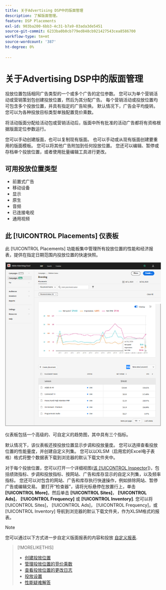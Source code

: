 ```yaml
---
title: 关于Advertising DSP中的版面管理
description: 了解版面管理。
feature: DSP Placements
exl-id: 903ba200-6bb3-4c31-b7a9-03ada3de5451
source-git-commit: 6233ba0b0cb779ed848cb921427543cea8586700
workflow-type: tm+mt
source-wordcount: '387'
ht-degree: 0%

---
```


# 关于Advertising DSP中的版面管理

投放位置包括相同广告类型的一个或多个广告的定位参数。 您可以为单个营销活动或营销策划包创建投放位置，然后为其分配广告。 每个营销活动或投放位置均可包含多个投放位置，并具有指定的广告轮换。 默认情况下，广告会平均旋转。 您可以为各种投放目标类型单独配置竞价乘数。

将活动版面分配给活动包或营销活动后，版面中所有批准的活动广告都将有资格根据版面定位参数运行。

您可以手动创建版面，也可以复制现有版面。 也可以手动或从现有版面创建要重用的版面模板。 您可以将其他广告附加到任何投放位置。 您还可以编辑、暂停或存档单个投放位置，或者使用批量编辑工具进行更改。

## 可用投放位置类型

* 前置式广告
* 移动设备
* 显示
* 原生
* 音频
* 已连接电视
* 通用视频

## 此 [!UICONTROL Placements] 仪表板

此 [!UICONTROL Placements] 功能板集中管理所有投放位置的性能和经济报表，提供在指定日期范围内投放位置的快速快照。

![投放位置仪表板](/help/dsp/assets/placement-dashboard.png)

仪表板包括一个高级的、可自定义的趋势图，其中具有三个指标。

默认情况下，该仪表板还按投放位置显示步调和投放量度。 您可以选择查看投放位置的性能量度，并创建自定义列集。 您可以以XLSM（启用宏的Excel电子表格）格式将整个数据表下载到浏览器的默认下载文件夹中。

对于每个投放位置，您可以打开一个详细视图([该 [!UICONTROL Inspector]](/help/dsp/campaign-management/reports/campaign-reports-about.md))，包括绩效指标、步调和投放指标、按网站、广告和库存显示的自定义列集，以及频率指标。 您还可以对包含的网站、广告和库存执行快速操作，例如排除网站、暂停广告或编辑交易。 要打开“检查器”，请将光标悬停在放置行上，单击 **[!UICONTROL More]**，然后单击 **[!UICONTROL Sites]**， **[!UICONTROL Ads]**， **[!UICONTROL Frequency]** 或 **[!UICONTROL Inventory]**. 您可以将 [!UICONTROL Sites]， [!UICONTROL Ads]， [!UICONTROL Frequency]，或 [!UICONTROL Inventory]  导航到浏览器的默认下载文件夹，作为XLSM格式的报表。

>[!NOTE]
>
>您可以通过以下方式进一步自定义版面报表的内容和投放 [自定义报表](/help/dsp/reports/report-about.md).

>[!MORELIKETHIS]
>
>* [创建投放位置](placement-create.md)
>* [管理投放位置的竞价乘数](placement-manage-bid-multipliers.md)
>* [查看投放位置的更改日志](placement-change-log.md)
>* [投放设置](placement-settings.md)
>* [性能疑难解答](/help/dsp/optimization/troubleshooting-performance.md)
